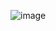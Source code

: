 ![image](https://github.com/shardapatil/30_Days_of_Code_hackerrank/assets/53011896/1ec5b6f9-06b0-409c-bbba-f57a814d313c)

